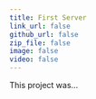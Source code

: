 ```yaml
---
title: First Server
link_url: false
github_url: false
zip_file: false
image: false
video: false
---
```


This project was... 
